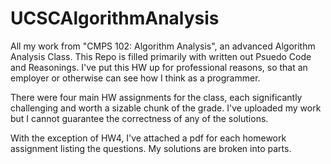 # UCSCAlgorithmAnalysis
All my work from "CMPS 102: Algorithm Analysis", an advanced Algorithm Analysis Class. This Repo is filled primarily with written out Psuedo Code and Reasonings.
I've put this HW up for professional reasons, so that an employer or otherwise can see how I think as a programmer.

There were four main HW assignments for the class, each significantly challenging and worth a sizable chunk of the grade. 
I've uploaded my work but I cannot guarantee the correctness of any of the solutions. 

With the exception of HW4, I've attached a pdf for each homework assignment listing the questions. My solutions are broken into parts. 
